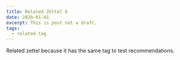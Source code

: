 ```yaml
---
title: Related Zettel 6
date: 2020-01-01
excerpt: This is post not a draft.
tags:
  - related-tag
---
```


Related zettel because it has the same tag to test recommendations.
